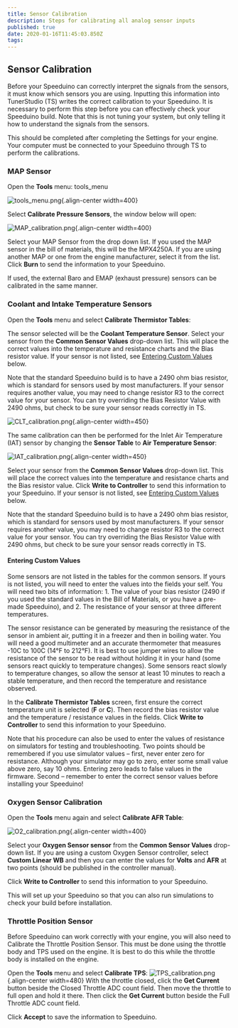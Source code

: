 ```yaml
---
title: Sensor Calibration
description: Steps for calibrating all analog sensor inputs
published: true
date: 2020-01-16T11:45:03.850Z
tags: 
---
```


## Sensor Calibration

Before your Speeduino can correctly interpret the signals from the sensors, it must know which sensors you are using. Inputting this information into TunerStudio (TS) writes the correct calibration to your Speeduino. It is necessary to perform this step before you can effectively check your Speeduino build. Note that this is not tuning your system, but only telling it how to understand the signals from the sensors.

This should be completed after completing the Settings for your engine. Your computer must be connected to your Speeduino through TS to perform the calibrations.

### MAP Sensor

Open the **Tools** menu: tools_menu

![tools_menu.png](/img/tuning/tools_menu.png){.align-center width=400}

Select **Calibrate Pressure Sensors**, the window below will open:

![MAP_calibration.png](/img/tuning/MAP_calibration.png){.align-center width=400}

Select your MAP Sensor from the drop down list. If you used the MAP sensor in the bill of materials, this will be the MPX4250A. If you are using another MAP or one from the engine manufacturer, select it from the list. Click **Burn** to send the information to your Speeduino.

If used, the external Baro and EMAP (exhaust pressure) sensors can be calibrated in the same manner. 


### Coolant and Intake Temperature Sensors

Open the **Tools** menu and select **Calibrate Thermistor Tables**:

The sensor selected will be the **Coolant Temperature Sensor**. Select your sensor from the **Common Sensor Values** drop-down list. This will place the correct values into the temperature and resistance charts and the Bias resistor value. If your sensor is not listed, see [Entering Custom Values](#Entering_Custom_Values "wikilink") below.

Note that the standard Speeduino build is to have a 2490 ohm bias resistor, which is standard for sensors used by most manufacturers. If your sensor requires another value, you may need to change resistor R3 to the correct value for your sensor. You can try overriding the Bias Resistor Value with 2490 ohms, but check to be sure your sensor reads correctly in TS.

![CLT_calibration.png](/img/tuning/CLT_calibration.png){.align-center width=450}

The same calibration can then be performed for the Inlet Air Temperature (IAT) sensor by changing the **Sensor Table** to **Air Temperature Sensor**:

![IAT_calibration.png](/img/tuning/IAT_calibration.png){.align-center width=450}

Select your sensor from the **Common Sensor Values** drop-down list. This will place the correct values into the temperature and resistance charts and the Bias resistor value. Click **Write to Controller** to send this information to your Speeduino. If your sensor is not listed, see [Entering Custom Values](#Entering_Custom_Values "wikilink") below.

Note that the standard Speeduino build is to have a 2490 ohm bias resistor, which is standard for sensors used by most manufacturers. If your sensor requires another value, you may need to change resistor R3 to the correct value for your sensor. You can try overriding the Bias Resistor Value with 2490 ohms, but check to be sure your sensor reads correctly in TS.

#### Entering Custom Values

Some sensors are not listed in the tables for the common sensors. If yours is not listed, you will need to enter the values into the fields your self. You will need two bits of information: 1. The value of your bias resistor (2490 if you used the standard values in the Bill of Materials, or you have a pre-made Speeduino), and 2. The resistance of your sensor at three different temperatures.

The sensor resistance can be generated by measuring the resistance of the sensor in ambient air, putting it in a freezer and then in boiling water. You will need a good multimeter and an accurate thermometer that measures -10C to 100C (14°F to 212°F). It is best to use jumper wires to allow the resistance of the sensor to be read without holding it in your hand (some sensors react quickly to temperature changes). Some sensors react slowly to temperature changes, so allow the sensor at least 10 minutes to reach a stable temperature, and then record the temperature and resistance observed.

In the **Calibrate Thermistor Tables** screen, first ensure the correct temperature unit is selected (**F** or **C**). Then record the bias resistor value and the temperature / resistance values in the fields. Click **Write to Controller** to send this information to your Speeduino.

Note that his procedure can also be used to enter the values of resistance on simulators for testing and troubleshooting. Two points should be remembered if you use simulator values – first, never enter zero for resistance. Although your simulator may go to zero, enter some small value above zero, say 10 ohms. Entering zero leads to false values in the firmware. Second – remember to enter the correct sensor values before installing your Speeduino!

### Oxygen Sensor Calibration

Open the **Tools** menu again and select **Calibrate AFR Table**:

![O2_calibration.png](/img/tuning/O2_calibration.png){.align-center width=400}

Select your **Oxygen Sensor sensor** from the **Common Sensor Values** drop-down list. If you are using a custom Oxygen Sensor controller, select **Custom Linear WB** and then you can enter the values for **Volts** and **AFR** at two points (should be published in the controller manual).

Click **Write to Controller** to send this information to your Speeduino.

This will set up your Speeduino so that you can also run simulations to check your build before installation.


### Throttle Position Sensor

Before Speeduino can work correctly with your engine, you will also need to Calibrate the Throttle Position Sensor. This must be done using the throttle body and TPS used on the engine. It is best to do this while the throttle body is installed on the engine.

Open the **Tools** menu and select **Calibrate TPS**:
![TPS_calibration.png](/img/tuning/TPS_calibration.png){.align-center width=480}
With the throttle closed, click the **Get Current** button beside the Closed Throttle ADC count field. Then move the throttle to full open and hold it there. Then click the **Get Current** button beside the Full Throttle ADC count field.

Click **Accept** to save the information to Speeduino.